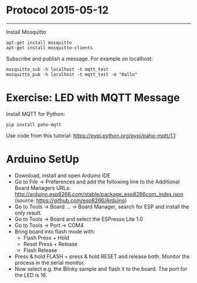 # Protocol 2015-05-12
---
Install Mosquitto

    apt-get install mosquitto
    apt-get install mosquitto-clients
    
Subscribe and publish a message. For example on localhost:

    mosquitto_sub -h localhost -t mqtt_test
    mosquitto_pub -h localhost -t mqtt_test -m "Hallo"


# Exercise: LED with MQTT Message

Install MQTT for Python:

    pip install paho-mqtt
    
Use code from this tutorial: https://pypi.python.org/pypi/paho-mqtt/1.1

# Arduino SetUp

* Download, install and open Arduino IDE
* Go to File -> Preferences and add the following line to the Additional Board Managers URLs: http://arduino.esp8266.com/stable/package_esp8266com_index.json (source: https://github.com/esp8266/Arduino)
* Go to Tools -> Board ... -> Board Manager, search for ESP and install the only result.
* Go to Tools -> Board and select the ESPresso Lite 1.0
* Go to Tools -> Port -> COM4
* Bring board into flash mode with: 
    * Flash Press + Hold
    * Reset Press + Release
    * Flash Release
* Press & hold FLASH + press & hold RESET and release both. Monitor the process in the serial monitor.
* Now select e.g. the Blinky sample and flash it to the board. The port for the LED is 16.
